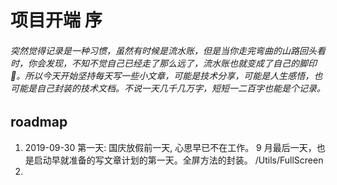 # 项目开端 序

###### 突然觉得记录是一种习惯，虽然有时候是流水账，但是当你走完弯曲的山路回头看时，你会发现，不知不觉自己已经走了那么远了，流水账也就变成了自己的脚印 👣。所以今天开始坚持每天写一些小文章，可能是技术分享，可能是人生感悟，也可能是自己封装的技术文档。不说一天几千几万字，短短一二百字也能是个记录。

## roadmap

1. 2019-09-30 第一天: 国庆放假前一天, 心思早已不在工作。 9 月最后一天，也是启动早就准备的写文章计划的第一天。全屏方法的封装。 /Utils/FullScreen
1.
